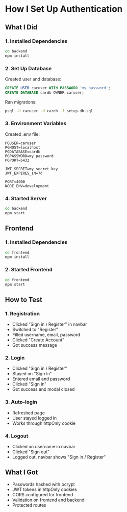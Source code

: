 # How I Set Up Authentication

## What I Did

### 1. Installed Dependencies
```bash
cd backend
npm install
```

### 2. Set Up Database
Created user and database:
```sql
CREATE USER caruser WITH PASSWORD 'my_password';
CREATE DATABASE cardb OWNER caruser;
```

Ran migrations:
```bash
psql -U caruser -d cardb -f setup-db.sql
```

### 3. Environment Variables
Created .env file:
```env
PGUSER=caruser
PGHOST=localhost
PGDATABASE=cardb
PGPASSWORD=my_password
PGPORT=5432

JWT_SECRET=my_secret_key
JWT_EXPIRES_IN=7d

PORT=4000
NODE_ENV=development
```

### 4. Started Server
```bash
cd backend
npm start
```

## Frontend

### 1. Installed Dependencies
```bash
cd frontend
npm install
```

### 2. Started Frontend
```bash
cd frontend
npm start
```

## How to Test

### 1. Registration
- Clicked "Sign in / Register" in navbar
- Switched to "Register"
- Filled username, email, password
- Clicked "Create Account"
- Got success message

### 2. Login
- Clicked "Sign in / Register"
- Stayed on "Sign In"
- Entered email and password
- Clicked "Sign in"
- Got success and modal closed

### 3. Auto-login
- Refreshed page
- User stayed logged in
- Works through httpOnly cookie

### 4. Logout
- Clicked on username in navbar
- Clicked "Sign out"
- Logged out, navbar shows "Sign in / Register"

## What I Got
- Passwords hashed with bcrypt
- JWT tokens in httpOnly cookies
- CORS configured for frontend
- Validation on frontend and backend
- Protected routes
